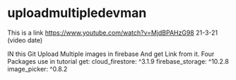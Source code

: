 # uploadmultipledevman


This is a link
https://www.youtube.com/watch?v=MjdBPAHzG98
21-3-21 (video date) 


IN this Git 
Upload Multiple images in firebase And get Link from it.
Four Packages use in tutorial
  get:
  cloud_firestore: ^3.1.9
  firebase_storage: ^10.2.8
  image_picker: ^0.8.2
